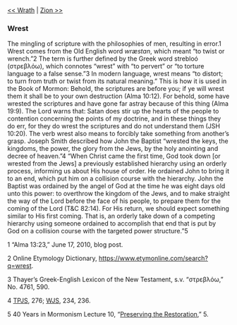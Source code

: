 [<< Wrath](Wrath.md)  |  [Zion >>](Zion.md)

### Wrest
The mingling of scripture with the philosophies of men, resulting in error.1 Wrest comes from the Old English word *wræstan*, which meant “to twist or wrench.”2 The term is further defined by the Greek word strebloó (στρεβλόω), which connotes “wrest” with “to pervert” or “to torture language to a false sense.”3 In modern language, wrest means “to distort; to turn from truth or twist from its natural meaning.” This is how it is used in the Book of Mormon: Behold, the scriptures are before you; if ye will wrest them it shall be to your own destruction (Alma 10:12). For behold, some have wrested the scriptures and have gone far astray because of this thing (Alma 19:9). The Lord warns that: Satan does stir up the hearts of the people to contention concerning the points of my doctrine, and in these things they do err, for they do wrest the scriptures and do not understand them (JSH 10:20). The verb wrest also means to forcibly take something from another’s grasp. Joseph Smith described how John the Baptist “wrested the keys, the kingdoms, the power, the glory from the Jews, by the holy anointing and decree of heaven.”4 “When Christ came the first time, God took down [or wrested from the Jews] a previously established hierarchy using an orderly process, informing us about His house of order. He ordained John to bring it to an end, which put him on a collision course with the hierarchy. John the Baptist was ordained by the angel of God at the time he was eight days old unto this power: to overthrow the kingdom of the Jews, and to make straight the way of the Lord before the face of his people, to prepare them for the coming of the Lord (T&C 82:14). For His return, we should expect something similar to His first coming. That is, an orderly take down of a competing hierarchy using someone ordained to accomplish that end that is put by God on a collision course with the targeted power structure.”5



1 “Alma 13:23,” June 17, 2010, blog post.


2 Online Etymology Dictionary, https://www.etymonline.com/search?q=wrest.


3 Thayer’s Greek-English Lexicon of the New Testament, s.v. “στρεβλόω,” No. 4761, 590.


4
[TPJS](#), 276; [WJS](#), 234, 236.


5 40 Years in Mormonism Lecture 10, “[Preserving the Restoration](#),” 5.